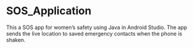 # SOS_Application
This  a SOS app for women’s safety using Java in Android Studio. The app sends the live location to saved emergency contacts when the phone is shaken.
